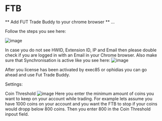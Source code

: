 # FTB

** Add FUT Trade Buddy to your chrome browser **
...  


Follow the steps you see here:  

![image](https://github.com/exec85/FTB/assets/58392827/f368a160-977e-4744-a7af-bd68386cb0cf)

In case you do not see HWID, Extension ID, IP and Email then please double check if you are logged in with an Email in your Chrome browser.
Also make sure that Synchronisation is active like you see here:
![image](https://github.com/exec85/FTB/assets/58392827/e84ac3d0-6096-4c05-9583-2b834366e5f1)



After you license has been activated by exec85 or ophidias you can go ahead and use Fut Trade Buddy.


Settings:

Coin Threshold
![image](https://github.com/exec85/FTB/assets/58392827/70c20894-acbc-4e01-9717-236da954642e)
Here you enter the minimum amount of coins you want to keep on your account while trading.
For example lets assume you have 1000 coins on your account and you want the FTB to stop if your coins would dropp below 800 coins. Then you enter 800 in the Coin Threshold inpout field.



